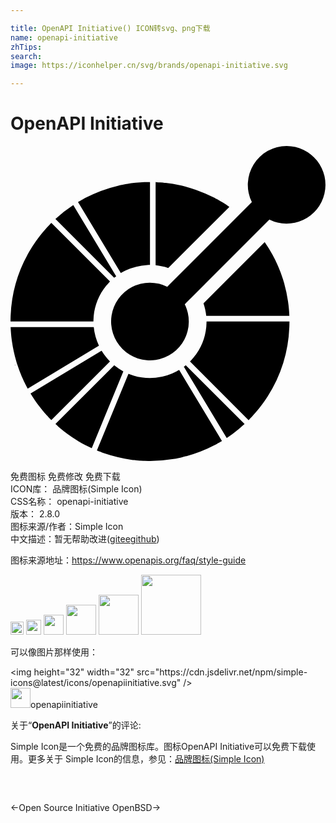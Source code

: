 ```yaml
---

title: OpenAPI Initiative() ICON转svg、png下载
name: openapi-initiative
zhTips: 
search: 
image: https://iconhelper.cn/svg/brands/openapi-initiative.svg

---
```


# OpenAPI Initiative  <small style="font-size: 60%;font-weight: 100"></small>

<div id="svg" class="svg-wrap">
<svg role="img" xmlns="http://www.w3.org/2000/svg" viewBox="0 0 24 24"><title>OpenAPI Initiative icon</title><path d="M21.039 0a2.959 2.959 0 00-2.65 4.274l-6.447 6.447a2.96 2.96 0 101.335 1.336l6.447-6.447A2.959 2.959 0 1021.04 0zM10.628 2.745c-.072 0-.143.003-.214.004-.072.002-.143.002-.215.005-.447.018-.893.064-1.335.138l-.03.005-.185.033-.105.02a7.718 7.718 0 00-.289.062l-.032.008a10.69 10.69 0 00-2.55.95l-.155.089c-.063.034-.125.07-.187.105-.046.027-.093.051-.14.079H5.19l-.01.005-.036.02v.002l.111.184 3.15 5.23a4.168 4.168 0 01.38-.202 4.294 4.294 0 011.628-.413c.071-.004.143-.008.214-.008zm.428.01v6.333c.325.034.647.103.96.209l4.66-4.66c-.173-.12-.348-.237-.528-.347l-.026-.015c-.056-.035-.112-.067-.168-.1l-.098-.056-.099-.055a12.735 12.735 0 00-.171-.092l-.027-.014a10.628 10.628 0 00-1.425-.617c-.69-.241-1.403-.41-2.128-.505l-.089-.012-.09-.01a6.56 6.56 0 00-.17-.019l-.049-.004-.204-.017a6.44 6.44 0 00-.255-.015c-.031-.003-.062-.003-.093-.004zM4.782 4.498a9.92 9.92 0 00-1.36 1.062l4.461 4.461.018.018c.049-.04.098-.078.149-.116l-.011-.018zm-1.67 1.36c-.05.05-.098.103-.147.154l-.149.155c-.33.357-.63.73-.902 1.118l-.039.056a10.588 10.588 0 00-.216.326 10.6 10.6 0 00-1.65 5.276l-.006.215-.003.214h6.317c0-.072.007-.143.01-.214.005-.072.006-.144.013-.215.081-.822.399-1.625.952-2.3.045-.055.096-.106.144-.16.048-.052.093-.107.144-.158zm16.255 1.464l-4.663 4.663c.106.312.175.634.21.959h6.332l-.004-.094a11.579 11.579 0 00-.032-.456l-.005-.052a13.044 13.044 0 00-.026-.241v-.009l-.033-.24v-.009a10.618 10.618 0 00-.327-1.493l-.003-.01a15.839 15.839 0 00-.07-.228l-.01-.03a14.111 14.111 0 00-.069-.204l-.02-.055a5.65 5.65 0 00-.153-.405 7.84 7.84 0 00-.093-.227 16.67 16.67 0 00-.063-.144l-.037-.081a13.776 13.776 0 00-.08-.171l-.024-.052-.096-.194-.014-.027a11.2 11.2 0 00-.112-.212l-.004-.008a10.615 10.615 0 00-.604-.98zm-4.43 6.05c0 .071-.006.142-.01.214-.003.072-.005.143-.012.214a4.29 4.29 0 01-.952 2.301c-.045.055-.096.107-.144.16-.048.053-.093.108-.144.159l4.467 4.467c.051-.051.099-.104.148-.155.05-.052.1-.103.148-.155.331-.358.633-.733.905-1.122l.032-.046.098-.144.085-.13.04-.063a10.597 10.597 0 001.647-5.272c.003-.071.004-.143.006-.214.001-.071.004-.143.004-.214zM.01 13.8l.004.093.01.179.005.076.017.206.005.046c.007.076.015.153.024.228l.003.022a9.605 9.605 0 00.033.248c.072.505.182 1.005.327 1.497l.002.006c.022.077.047.154.071.23l.004.014.005.014a15.737 15.737 0 00.153.439l.03.08.059.148a7.702 7.702 0 00.093.228l.062.14.038.084.078.169.027.054a10.677 10.677 0 00.225.441l.025.043 5.408-3.258.02-.012a4.314 4.314 0 01-.395-1.414h-.025zm.505 2.846l-.206.058.002.005zm6.425-1.052l-5.415 3.262c.083.139.17.273.259.406l.008.014.004.005.008.014h.001c.007.012.014.022.022.032l.001.002v.001a10.634 10.634 0 00.298.417l.006.008a9.963 9.963 0 00.29.368l.033.04c.043.052.086.103.13.153l.057.065.112.127.064.069.029.031.083.09.035.035c.049.051.098.103.149.153L7.58 16.42a3.86 3.86 0 01-.285-.321 4.422 4.422 0 01-.356-.505zm6.416 1.111c-.05.04-.1.079-.15.116l.011.018 3.257 5.407c.151-.099.3-.2.446-.307.315-.232.62-.484.914-.756l-4.46-4.46zm-5.457.003l-.015.015-4.46 4.46a8.966 8.966 0 00.195.176c.022.02.043.04.065.058l.152.13a10.622 10.622 0 00.215.174l.023.017.191.148.008.005c.268.2.547.389.834.564l.03.018.164.097.101.057a5.458 5.458 0 00.27.148c.008.004.016.01.025.013.162.085.327.164.493.24l.158-.385 2.243-5.448.009-.02a4.328 4.328 0 01-.701-.467zm4.951.353c-.061.037-.124.07-.187.104a4.318 4.318 0 01-3.271.336c-.069-.02-.135-.047-.203-.071-.067-.024-.136-.044-.202-.072l-2.242 5.444-.088.213-.075.183v.001l.017.007a.137.137 0 00.019.007l.005.003c.052.021.106.04.159.06.067.027.133.053.2.077l.102.04c.702.247 1.43.42 2.168.518l.087.012.09.01.172.019a7.173 7.173 0 00.252.022c.023.001.048.001.071.003l.184.011.112.005a7.06 7.06 0 00.358.007h.05a10.667 10.667 0 001.793-.15l.185-.034.105-.02.109-.023.18-.04.032-.008a10.684 10.684 0 002.55-.95c.052-.028.104-.06.156-.089.063-.034.125-.07.187-.105.043-.024.087-.047.13-.073h.001l.002-.002.002-.001.002-.001.007-.004.042-.025-.11-.183-.11-.184zm3.262 5.414l-.042.025.042-.024zm-.05.029h-.001.002zm-.005.004h-.002z"/></svg>
</div>
<detail full-name='openapi-initiative'></detail>

<div class="detail-page">
<p>
<span><span class="badge-success badge">免费图标</span> <span class="badge-success badge">免费修改</span>  <span class="badge-success badge">免费下载</span> </span>
<br/>
<span>
ICON库：
<span class="badge-secondary badge">品牌图标(Simple Icon)</span> 
</span>
<br/>
<span>
CSS名称：
<span class="badge-secondary badge">openapi-initiative</span> 
</span>

<br/>
<span>
版本：
<span class="badge-secondary badge">2.8.0</span> 
</span>
<br/>
<span>图标来源/作者：<span class="badge-light badge">Simple Icon</span></span> 
<br/>
<span class="zh-detail">中文描述：暂无<span class="help-link"><span>帮助改进</span>(<a href="https://gitee.com/liuwave/icon-helper/edit/master/json/brands/openapi-initiative.json" target="_blank" rel="noopener noreferrer">gitee</a><a href="https://github.com/liuwave/icon-helper/edit/master/json/brands/openapi-initiative.json" target="_blank" rel="noopener noreferrer">github</a></span>)</span><br/>
</p>
</div><div class="description description alert alert-light"><p>图标来源地址：<a href="https://www.openapis.org/faq/style-guide" target="_blank" rel="noopener noreferrer">https://www.openapis.org/faq/style-guide</a></p></div>
<div class="alert alert-dark">
<img height="21" width="21" src="https://cdn.jsdelivr.net/npm/simple-icons@latest/icons/openapiinitiative.svg" />
<img height="24" width="24" src="https://cdn.jsdelivr.net/npm/simple-icons@latest/icons/openapiinitiative.svg" />
<img height="32" width="32" src="https://cdn.jsdelivr.net/npm/simple-icons@latest/icons/openapiinitiative.svg" />
<img height="48" width="48" src="https://cdn.jsdelivr.net/npm/simple-icons@latest/icons/openapiinitiative.svg" />
<img height="64" width="64" src="https://cdn.jsdelivr.net/npm/simple-icons@latest/icons/openapiinitiative.svg" />
<img height="96" width="96" src="https://cdn.jsdelivr.net/npm/simple-icons@latest/icons/openapiinitiative.svg" />

</div>
<div>
  <p>可以像图片那样使用：    
  </p>
  <div class="alert alert-primary" style="font-size: 14px">
    &lt;img height="32" width="32" src="https://cdn.jsdelivr.net/npm/simple-icons@latest/icons/openapiinitiative.svg" /&gt;
    <copy-btn content='<img height="32" width="32" src="https://cdn.jsdelivr.net/npm/simple-icons@latest/icons/openapiinitiative.svg" />'></copy-btn>
  </div>
  <div class="alert alert-secondary">
    <img height="32" width="32" src="https://cdn.jsdelivr.net/npm/simple-icons@latest/icons/openapiinitiative.svg" />openapiinitiative
    <copy-btn content="openapiinitiative" btn-title="复制图标名称"></copy-btn>
  </div>
</div>
<div class="icon-detail__container">
<p>关于“<b>OpenAPI Initiative</b>”的评论:</p>
</div>
<Vssue title="关于“OpenAPI Initiative”的评论" />
<div><p>Simple Icon是一个免费的品牌图标库。图标OpenAPI Initiative可以免费下载使用。更多关于  Simple Icon的信息，参见：<a target="_blank" href="https://iconhelper.cn/brands.html">品牌图标(Simple Icon)</a>
</p></div>


<div style="padding:2rem 0 " class="page-nav"><p class="inner"><span class="prev">←<router-link to="/icon/open-source-initiative.html">Open Source Initiative</router-link></span> <span class="next"><router-link to="/icon/openbsd.html">OpenBSD</router-link>→</span></p></div>
